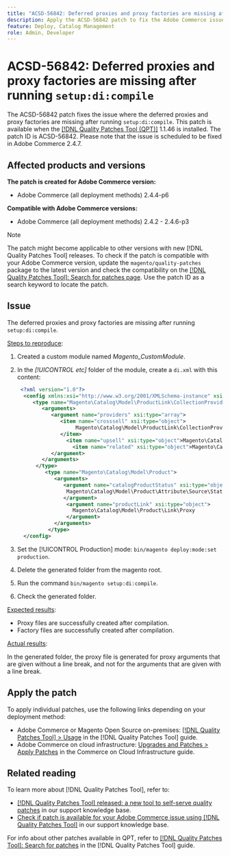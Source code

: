 ```yaml
---
title: "ACSD-56842: Deferred proxies and proxy factories are missing after running `setup:di:compile`"
description: Apply the ACSD-56842 patch to fix the Adobe Commerce issue where the deferred proxies and proxy factories are missing after running `setup:di:compile`.
feature: Deploy, Catalog Management
role: Admin, Developer
---
```

# ACSD-56842: Deferred proxies and proxy factories are missing after running `setup:di:compile`

The ACSD-56842 patch fixes the issue where the deferred proxies and proxy factories are missing after running `setup:di:compile`. This patch is available when the [[!DNL Quality Patches Tool (QPT)]](/help/announcements/adobe-commerce-announcements/magento-quality-patches-released-new-tool-to-self-serve-quality-patches.md) 1.1.46 is installed. The patch ID is ACSD-56842. Please note that the issue is scheduled to be fixed in Adobe Commerce 2.4.7.

## Affected products and versions

**The patch is created for Adobe Commerce version:**

* Adobe Commerce (all deployment methods) 2.4.4-p6

**Compatible with Adobe Commerce versions:**

* Adobe Commerce (all deployment methods) 2.4.2 - 2.4.6-p3

>[!NOTE]
>
>The patch might become applicable to other versions with new [!DNL Quality Patches Tool] releases. To check if the patch is compatible with your Adobe Commerce version, update the `magento/quality-patches` package to the latest version and check the compatibility on the [[!DNL Quality Patches Tool]: Search for patches page](https://experienceleague.adobe.com/tools/commerce-quality-patches/index.html). Use the patch ID as a search keyword to locate the patch.

## Issue

The deferred proxies and proxy factories are missing after running `setup:di:compile`.

<u>Steps to reproduce</u>:

1. Created a custom module named *Magento_CustomModule*.
1. In the *[!UICONTROL etc]* folder of the module, create a `di.xml` with this content:
   
    ```xml
     <?xml version="1.0"?>
      <config xmlns:xsi="http://www.w3.org/2001/XMLSchema-instance" xsi:noNamespaceSchemaLocation="urn:magento:framework:ObjectManager/etc/config.xsd">
         <type name="Magento\Catalog\Model\ProductLink\CollectionProvider">
            <arguments>
               <argument name="providers" xsi:type="array">
                  <item name="crosssell" xsi:type="object">
                       Magento\Catalog\Model\ProductLink\CollectionProvider\Crosssell\Proxy
                  </item>
                    <item name="upsell" xsi:type="object">Magento\Catalog\Model\ProductLink\CollectionProvider\Upsell\Proxy</item>
                      <item name="related" xsi:type="object">Magento\Catalog\Model\ProductLink\CollectionProvider\Related\Proxy</item>
               </argument>
            </arguments>
          </type>
             <type name="Magento\Catalog\Model\Product">
                <arguments>
                   <argument name="catalogProductStatus" xsi:type="object">
                    Magento\Catalog\Model\Product\Attribute\Source\Status\Proxy
                   </argument>
                    <argument name="productLink" xsi:type="object">
                      Magento\Catalog\Model\Product\Link\Proxy
                    </argument>
                </arguments>
              </type>
      </config>
    ```

1. Set the [!UICONTROL Production] mode: `bin/magento deploy:mode:set production`.
1. Delete the generated folder from the magento root. 
1. Run the command `bin/magento setup:di:compile`.
1. Check the generated folder.

<u>Expected results</u>:

* Proxy files are successfully created after compilation.
* Factory files are successfully created after compilation.

<u>Actual results</u>:

In the generated folder, the proxy file is generated for proxy arguments that are given without a line break, and not for the arguments that are given with a line break.

## Apply the patch

To apply individual patches, use the following links depending on your deployment method:

* Adobe Commerce or Magento Open Source on-premises: [[!DNL Quality Patches Tool] > Usage](https://experienceleague.adobe.com/docs/commerce-operations/tools/quality-patches-tool/usage.html) in the [!DNL Quality Patches Tool] guide.
* Adobe Commerce on cloud infrastructure: [Upgrades and Patches > Apply Patches](https://experienceleague.adobe.com/docs/commerce-cloud-service/user-guide/develop/upgrade/apply-patches.html) in the Commerce on Cloud Infrastructure guide.

## Related reading

To learn more about [!DNL Quality Patches Tool], refer to:

* [[!DNL Quality Patches Tool] released: a new tool to self-serve quality patches](/help/announcements/adobe-commerce-announcements/magento-quality-patches-released-new-tool-to-self-serve-quality-patches.md) in our support knowledge base.
* [Check if patch is available for your Adobe Commerce issue using [!DNL Quality Patches Tool]](/help/support-tools/patches-available-in-qpt-tool/check-patch-for-magento-issue-with-magento-quality-patches.md) in our support knowledge base.

For info about other patches available in QPT, refer to [[!DNL Quality Patches Tool]: Search for patches](https://experienceleague.adobe.com/tools/commerce-quality-patches/index.html) in the [!DNL Quality Patches Tool] guide.